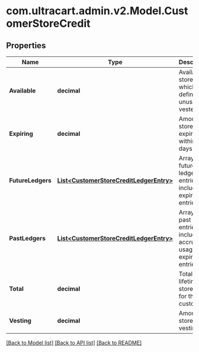 
# com.ultracart.admin.v2.Model.CustomerStoreCredit

## Properties

Name | Type | Description | Notes
------------ | ------------- | ------------- | -------------
**Available** | **decimal** | Available store credit which is defined as unused and vested | [optional] 
**Expiring** | **decimal** | Amount of store credit expiring within 30 days | [optional] 
**FutureLedgers** | [**List&lt;CustomerStoreCreditLedgerEntry&gt;**](CustomerStoreCreditLedgerEntry.md) | Array of future ledger entries including expiring entries | [optional] 
**PastLedgers** | [**List&lt;CustomerStoreCreditLedgerEntry&gt;**](CustomerStoreCreditLedgerEntry.md) | Array of past ledger entries including accrual, usage, and expiring entries | [optional] 
**Total** | **decimal** | Total lifetime store credit for this customer. | [optional] 
**Vesting** | **decimal** | Amount of store credit vesting | [optional] 

[[Back to Model list]](../README.md#documentation-for-models)
[[Back to API list]](../README.md#documentation-for-api-endpoints)
[[Back to README]](../README.md)

